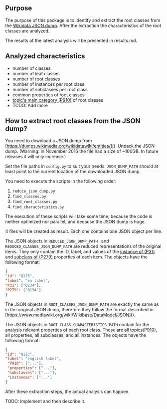 ## Purpose
The purpose of this package is to identify and extract the root classes
from the [Wikidata JSON dump](https://dumps.wikimedia.org/wikidatawiki/entities/).
After the extraction the characteristics of the root classes are analyzed.

The results of the latest analysis will be presented in results.md.

## Analyzed characteristics
* number of classes
* number of leaf classes
* number of root classes
* number of instances per root class
* number of subclasses per root class
* common properties of root classes
* [topic's main category (P910)](https://www.wikidata.org/wiki/Property:P910]) of root classes
* TODO: Add more

## How to extract root classes from the JSON dump?
You need to download a JSON dump from [https://dumps.wikimedia.org/wikidatawiki/entities/]().
Unpack the JSON dump. (Warning: In November 2016 the file had a size of ~100GB.
In future releases it will only increase.)

Set the file paths in `config.py` to suit your needs.
`JSON_DUMP_PATH`  should at least point to the current location
of the downloaded JSON dump.

You need to execute the scripts in the following order:

1. `reduce_json_dump.py`
2. `find_classes.py`
3. `find_root_classes.py`
4. `find_characteristics.py`

The execution of these scripts will take some time, because the code
is neither optimized nor parallel, and because the JSON dump is huge.

4 files will be created as result. Each one contains one JSON object per line.

The JSON objects in `REDUCED_JSON_DUMP_PATH ` and `REDUCED_CLASSES_JSON_DUMP_PATH`
are reduced representations of the original items. They only contain the ID, label,
and values of the [instance of (P31)](https://www.wikidata.org/wiki/Property:P31)
and [subclass of (P279)](https://www.wikidata.org/wiki/Property:P279) properties of each item.
The objects have the following format:
```json
{
"id": "Q123",
"label": "en label",
"P31": ["Q234"],
"P279": ["Q134"]
}
```

The JSON objects in `ROOT_CLASSES_JSON_DUMP_PATH` are exactly the same
as in the original JSON dump, therefore they follow the format described
in [https://www.mediawiki.org/wiki/Wikibase/DataModel/JSON]().

The JSON objects in `ROOT_CLASS_CHARACTERISTICS_PATH` contain for
the analysis relevant properties of each root class. These are 
all [topics(P910)](https://www.wikidata.org/wiki/Property:P910),
all properties, all subclasses, and all instances.
The objects have the following format:
```json
{
"id": "Q123",
"label": "english label",
 "P910": ["..."],
 "properties": ["..."],
 "subclasses": ["..."],
 "instances": ["..."]
}
```

After these extraction steps, the actual analysis can happen.

TODO: Implement and then describe it.

